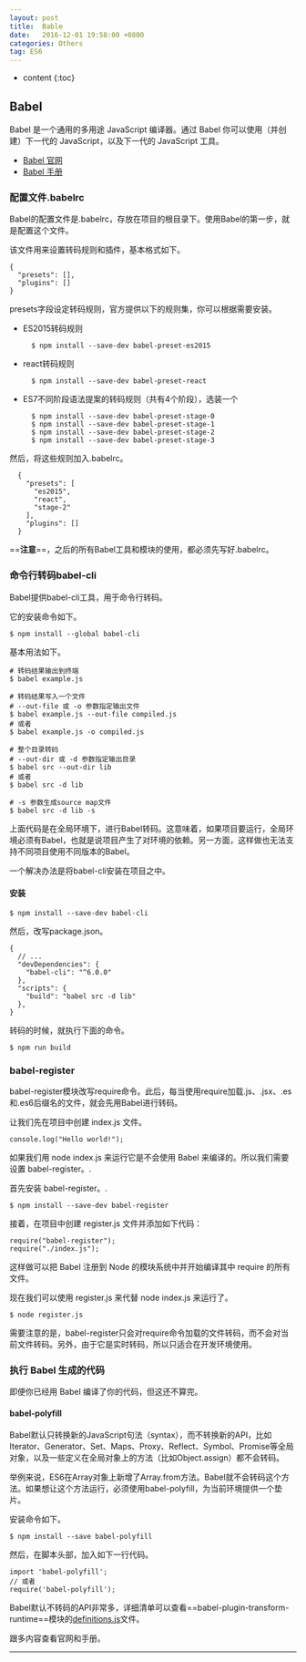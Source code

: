 ```yaml
---
layout: post
title:  Bable
date:   2016-12-01 19:58:00 +0800
categories: Others
tag: ES6
---
```


* content
{:toc}

## Babel  

Babel 是一个通用的多用途 JavaScript 编译器。通过 Babel 你可以使用（并创建）下一代的 JavaScript，以及下一代的 JavaScript 工具。  

- [Babel 官网](https://babeljs.io/)  
- [Babel 手册](https://github.com/thejameskyle/babel-handbook/blob/master/translations/zh-Hans/README.md)  

### 配置文件.babelrc
Babel的配置文件是.babelrc，存放在项目的根目录下。使用Babel的第一步，就是配置这个文件。

该文件用来设置转码规则和插件，基本格式如下。

    {
      "presets": [],
      "plugins": []
    }
presets字段设定转码规则，官方提供以下的规则集，你可以根据需要安装。

- ES2015转码规则

        $ npm install --save-dev babel-preset-es2015

- react转码规则  

        $ npm install --save-dev babel-preset-react

- ES7不同阶段语法提案的转码规则（共有4个阶段），选装一个  

        $ npm install --save-dev babel-preset-stage-0
        $ npm install --save-dev babel-preset-stage-1
        $ npm install --save-dev babel-preset-stage-2
        $ npm install --save-dev babel-preset-stage-3
    
然后，将这些规则加入.babelrc。

      {
        "presets": [
          "es2015",
          "react",
          "stage-2"
        ],
        "plugins": []
      }  
      
==**注意**==，之后的所有Babel工具和模块的使用，都必须先写好.babelrc。

### 命令行转码babel-cli
Babel提供babel-cli工具，用于命令行转码。

它的安装命令如下。

    $ npm install --global babel-cli
基本用法如下。

    # 转码结果输出到终端
    $ babel example.js
    
    # 转码结果写入一个文件
    # --out-file 或 -o 参数指定输出文件
    $ babel example.js --out-file compiled.js
    # 或者
    $ babel example.js -o compiled.js
    
    # 整个目录转码
    # --out-dir 或 -d 参数指定输出目录
    $ babel src --out-dir lib
    # 或者
    $ babel src -d lib
    
    # -s 参数生成source map文件
    $ babel src -d lib -s

上面代码是在全局环境下，进行Babel转码。这意味着，如果项目要运行，全局环境必须有Babel，也就是说项目产生了对环境的依赖。另一方面，这样做也无法支持不同项目使用不同版本的Babel。

一个解决办法是将babel-cli安装在项目之中。

#### 安装

    $ npm install --save-dev babel-cli  
    
然后，改写package.json。

    {
      // ...
      "devDependencies": {
        "babel-cli": "^6.0.0"
      },
      "scripts": {
        "build": "babel src -d lib"
      },
    }
    
转码的时候，就执行下面的命令。

    $ npm run build  
    
### babel-register

babel-register模块改写require命令。此后，每当使用require加载.js、.jsx、.es和.es6后缀名的文件，就会先用Babel进行转码。

让我们先在项目中创建 index.js 文件。

    console.log("Hello world!");
如果我们用 node index.js 来运行它是不会使用 Babel 来编译的。所以我们需要设置 babel-register。.

首先安装 babel-register。.

    $ npm install --save-dev babel-register
接着，在项目中创建 register.js 文件并添加如下代码：

    require("babel-register");
    require("./index.js");
这样做可以把 Babel 注册到 Node 的模块系统中并开始编译其中 require 的所有文件。

现在我们可以使用 register.js 来代替 node index.js 来运行了。

    $ node register.js

需要注意的是，babel-register只会对require命令加载的文件转码，而不会对当前文件转码。另外，由于它是实时转码，所以只适合在开发环境使用。  

### 执行 Babel 生成的代码

即便你已经用 Babel 编译了你的代码，但这还不算完。

#### babel-polyfill

Babel默认只转换新的JavaScript句法（syntax），而不转换新的API，比如Iterator、Generator、Set、Maps、Proxy、Reflect、Symbol、Promise等全局对象，以及一些定义在全局对象上的方法（比如Object.assign）都不会转码。

举例来说，ES6在Array对象上新增了Array.from方法。Babel就不会转码这个方法。如果想让这个方法运行，必须使用babel-polyfill，为当前环境提供一个垫片。

安装命令如下。

    $ npm install --save babel-polyfill
然后，在脚本头部，加入如下一行代码。

    import 'babel-polyfill';
    // 或者
    require('babel-polyfill');
    
Babel默认不转码的API非常多，详细清单可以查看==babel-plugin-transform-runtime==模块的[definitions.js](https://github.com/babel/babel/blob/master/packages/babel-plugin-transform-runtime/src/definitions.js)文件。


跟多内容查看官网和手册。



---

